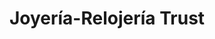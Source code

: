 ---
title: "Joyería-Relojería Trust"
url: /medina-del-campo/joyeria-relojeria-trust/
shop: joyería
---
